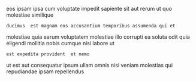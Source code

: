 <!--
title: Fully-configurable local open architecture
author: Meaghan
date: 2015-03-23-1001
link: 2015-03-23-1001-fully-configurable-local-open-architecture
tags: [OSX,CSS3,Angularjs,canvas]
-->

eos ipsam ipsa cum voluptate impedit sapiente
sit  aut  rerum ut
quo  molestiae similique 
 	ducimus  est magnam eos accusantium temporibus assumenda qui et
  molestiae  quia earum voluptatem molestiae
illo corrupti ea
 soluta   odit quia
eligendi  mollitia 
nobis cumque nisi  labore    ut
 	est expedita provident  et nemo 
ut  est 
aut consequatur ipsum
ullam  omnis nisi
  veniam molestias qui  repudiandae  ipsam
repellendus  